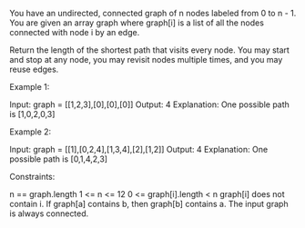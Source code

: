 You have an undirected, connected graph of n nodes labeled from 0 to n - 1.
You are given an array graph where graph[i] is a list of all the nodes
connected with node i by an edge.

Return the length of the shortest path that visits every node. You may start
and stop at any node, you may revisit nodes multiple times, and you may reuse
edges.


Example 1:


Input: graph = [[1,2,3],[0],[0],[0]]
Output: 4
Explanation: One possible path is [1,0,2,0,3]


Example 2:


Input: graph = [[1],[0,2,4],[1,3,4],[2],[1,2]]
Output: 4
Explanation: One possible path is [0,1,4,2,3]



Constraints:


n == graph.length
1 <= n <= 12
0 <= graph[i].length < n
graph[i] does not contain i.
If graph[a] contains b, then graph[b] contains a.
The input graph is always connected.




